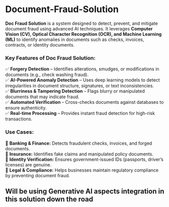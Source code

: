 # Document-Fraud-Solution
**Doc Fraud Solution** is a system designed to detect, prevent, and mitigate document fraud using advanced AI techniques. It leverages **Computer Vision (CV), Optical Character Recognition (OCR), and Machine Learning (ML)** to identify anomalies in documents such as checks, invoices, contracts, or identity documents.  

### **Key Features of Doc Fraud Solution:**  
✅ **Forgery Detection** – Identifies alterations, smudges, or modifications in documents (e.g., check washing fraud).  
✅ **AI-Powered Anomaly Detection** – Uses deep learning models to detect irregularities in document structure, signatures, or text inconsistencies.  
✅ **Blurriness & Tampering Detection** – Flags blurry or manipulated documents that may indicate fraud.  
✅ **Automated Verification** – Cross-checks documents against databases to ensure authenticity.  
✅ **Real-time Processing** – Provides instant fraud detection for high-risk transactions.  

### **Use Cases:**  
🔹 **Banking & Finance:** Detects fraudulent checks, invoices, and forged documents.  
🔹 **Insurance:** Identifies fake claims and manipulated policy documents.  
🔹 **Identity Verification:** Ensures government-issued IDs (passports, driver’s licenses) are genuine.  
🔹 **Legal & Compliance:** Helps businesses maintain regulatory compliance by preventing document fraud.  

## Will be using Generative AI aspects integration in this solution down the road
